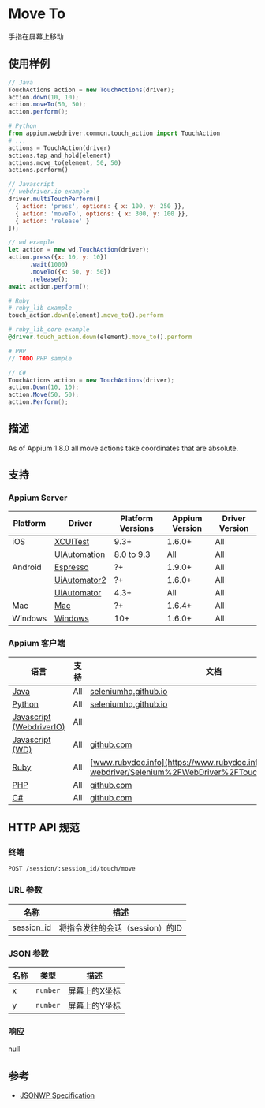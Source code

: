 
# Move To

手指在屏幕上移动

## 使用样例

```java
// Java
TouchActions action = new TouchActions(driver);
action.down(10, 10);
action.moveTo(50, 50);
action.perform();

```

```python
# Python
from appium.webdriver.common.touch_action import TouchAction
# ...
actions = TouchAction(driver)
actions.tap_and_hold(element)
actions.move_to(element, 50, 50)
actions.perform()

```

```javascript
// Javascript
// webdriver.io example
driver.multiTouchPerform([
  { action: 'press', options: { x: 100, y: 250 }},
  { action: 'moveTo', options: { x: 300, y: 100 }},
  { action: 'release' }
]);

// wd example
let action = new wd.TouchAction(driver);
action.press({x: 10, y: 10})
      .wait(1000)
      .moveTo({x: 50, y: 50})
      .release();
await action.perform();

```

```ruby
# Ruby
# ruby_lib example
touch_action.down(element).move_to().perform

# ruby_lib_core example
@driver.touch_action.down(element).move_to().perform

```

```php
# PHP
// TODO PHP sample

```

```csharp
// C#
TouchActions action = new TouchActions(driver);
action.Down(10, 10);
action.Move(50, 50);
action.Perform();

```


## 描述

As of Appium 1.8.0 all move actions take coordinates that are absolute.



## 支持


### Appium Server

|Platform|Driver|Platform Versions|Appium Version|Driver Version|
|--------|----------------|------|--------------|--------------|
| iOS | [XCUITest](/docs/en/drivers/ios-xcuitest.md) | 9.3+ | 1.6.0+ | All |
|  | [UIAutomation](/docs/en/drivers/ios-uiautomation.md) | 8.0 to 9.3 | All | All |
| Android | [Espresso](/docs/en/drivers/android-espresso.md) | ?+ | 1.9.0+ | All |
|  | [UiAutomator2](/docs/en/drivers/android-uiautomator2.md) | ?+ | 1.6.0+ | All |
|  | [UiAutomator](/docs/en/drivers/android-uiautomator.md) | 4.3+ | All | All |
| Mac | [Mac](/docs/en/drivers/mac.md) | ?+ | 1.6.4+ | All |
| Windows | [Windows](/docs/en/drivers/windows.md) | 10+ | 1.6.0+ | All |



### Appium 客户端

|语言| 支持 |文档|
|--------|-------|-------------|
|[Java](https://github.com/appium/java-client/releases/latest)| All | [seleniumhq.github.io](https://seleniumhq.github.io/selenium/docs/api/java/org/openqa/selenium/interactions/touch/TouchActions.html#down-int-int-) |
|[Python](https://github.com/appium/python-client/releases/latest)| All | [seleniumhq.github.io](https://seleniumhq.github.io/selenium/docs/api/py/webdriver/selenium.webdriver.common.touch_actions.html#selenium.webdriver.common.touch_actions.TouchActions.move) |
|[Javascript (WebdriverIO)](http://webdriver.io/index.html)| All |  |
|[Javascript (WD)](https://github.com/admc/wd/releases/latest)| All | [github.com](https://github.com/admc/wd/blob/master/lib/commands.js#L1531) |
|[Ruby](https://github.com/appium/ruby_lib/releases/latest)| All | [www.rubydoc.info](https://www.rubydoc.info/gems/selenium-webdriver/Selenium%2FWebDriver%2FTouchActionBuilder:move) |
|[PHP](https://github.com/appium/php-client/releases/latest)| All | [github.com](https://github.com/appium/php-client/) |
|[C#](https://github.com/appium/appium-dotnet-driver/releases/latest)| All | [github.com](https://github.com/SeleniumHQ/selenium/blob/master/dotnet/src/webdriver/Interactions/TouchActions.cs) |


## HTTP API 规范


### 终端

`POST /session/:session_id/touch/move`


### URL 参数

|名称|描述|
|----|-----------|
|session_id|将指令发往的会话（session）的ID|


### JSON 参数

|名称|类型|描述|
|----|----|-----------|
| x | `number` | 屏幕上的X坐标 |
| y | `number` | 屏幕上的Y坐标 |


### 响应

null


## 参考

* [JSONWP Specification](https://github.com/SeleniumHQ/selenium/wiki/JsonWireProtocol#sessionsessionidtouchmove)
